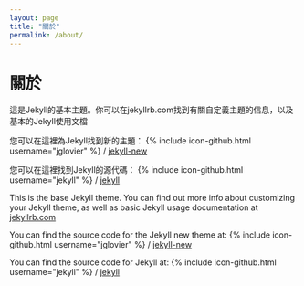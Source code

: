 ```yaml
---
layout: page
title: "關於"
permalink: /about/
---
```

# 關於 #

這是Jekyll的基本主題。你可以在jekyllrb.com找到有關自定義主題的信息，以及基本的Jekyll使用文檔

您可以在這裡為Jekyll找到新的主題：
{% include icon-github.html username="jglovier" %} /
[jekyll-new](https://github.com/jglovier/jekyll-new)

您可以在這裡找到Jekyll的源代碼：
{% include icon-github.html username="jekyll" %} /
[jekyll](https://github.com/jekyll/jekyll)

This is the base Jekyll theme. You can find out more info about customizing your Jekyll theme, as well as basic Jekyll usage documentation at [jekyllrb.com](http://jekyllrb.com/)

You can find the source code for the Jekyll new theme at:
{% include icon-github.html username="jglovier" %} /
[jekyll-new](https://github.com/jglovier/jekyll-new)

You can find the source code for Jekyll at:
{% include icon-github.html username="jekyll" %} /
[jekyll](https://github.com/jekyll/jekyll)

